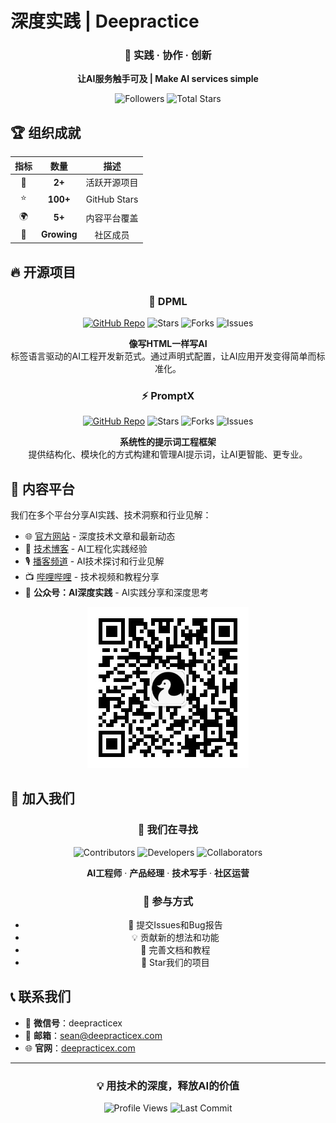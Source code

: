 # 深度实践 | Deepractice

<div align="center">

### 🎯 **实践 · 协作 · 创新**

**让AI服务触手可及 | Make AI services simple**

![Followers](https://img.shields.io/github/followers/Deepractice?style=for-the-badge&color=blue)
![Total Stars](https://img.shields.io/github/stars/Deepractice?style=for-the-badge&color=yellow)

</div>

## 🏆 组织成就

<div align="center">

| 指标 | 数量 | 描述 |
|:---:|:---:|:---:|
| 🚀 | **2+** | 活跃开源项目 |
| ⭐ | **100+** | GitHub Stars |
| 🌍 | **5+** | 内容平台覆盖 |
| 👥 | **Growing** | 社区成员 |

</div>

## 🔥 开源项目

<div align="center">

### 🚀 DPML
[![GitHub Repo](https://img.shields.io/badge/DPML-Repository-181717?style=for-the-badge&logo=github)](https://github.com/Deepractice/dpml) 
![Stars](https://img.shields.io/github/stars/Deepractice/dpml?style=for-the-badge&color=FFD700&logo=star)
![Forks](https://img.shields.io/github/forks/Deepractice/dpml?style=for-the-badge&color=32CD32&logo=git-branch)
![Issues](https://img.shields.io/github/issues/Deepractice/dpml?style=for-the-badge&color=red)

**像写HTML一样写AI**  
标签语言驱动的AI工程开发新范式。通过声明式配置，让AI应用开发变得简单而标准化。

### ⚡ PromptX
[![GitHub Repo](https://img.shields.io/badge/PromptX-Repository-181717?style=for-the-badge&logo=github)](https://github.com/Deepractice/PromptX)
![Stars](https://img.shields.io/github/stars/Deepractice/PromptX?style=for-the-badge&color=FFD700&logo=star)
![Forks](https://img.shields.io/github/forks/Deepractice/PromptX?style=for-the-badge&color=32CD32&logo=git-branch)
![Issues](https://img.shields.io/github/issues/Deepractice/PromptX?style=for-the-badge&color=red)

**系统性的提示词工程框架**  
提供结构化、模块化的方式构建和管理AI提示词，让AI更智能、更专业。

</div>

## 📢 内容平台

我们在多个平台分享AI实践、技术洞察和行业见解：

- 🌐 [官方网站](https://www.deepracticex.com) - 深度技术文章和最新动态
- 📝 [技术博客](https://www.deepracticex.com/blog.html) - AI工程化实践经验
- 🎙️ [播客频道](https://www.xiaoyuzhoufm.com/podcast/67bc12b63347fd01f19109ab) - AI技术探讨和行业见解
- 📺 [哔哩哔哩](https://space.bilibili.com/277448879) - 技术视频和教程分享
- 📱 **公众号：AI深度实践** - AI实践分享和深度思考

<div align="center">

![WeChat QR](../assets/wechat-qrcode.png)

</div>

## 🤝 加入我们

<div align="center">

### 🎯 我们在寻找

![Contributors](https://img.shields.io/badge/贡献者-Welcome-success?style=for-the-badge&logo=heart)
![Developers](https://img.shields.io/badge/开发者-Wanted-blue?style=for-the-badge&logo=code)
![Collaborators](https://img.shields.io/badge/合作伙伴-Invited-purple?style=for-the-badge&logo=handshake)

**AI工程师** · **产品经理** · **技术写手** · **社区运营**

### 🔧 参与方式
- 🐛 提交Issues和Bug报告
- 💡 贡献新的想法和功能
- 📝 完善文档和教程
- 🌟 Star我们的项目

</div>

## 📞 联系我们

- 📱 **微信号**：deepracticex
- 📧 **邮箱**：[sean@deepracticex.com](mailto:sean@deepracticex.com)
- 🌐 **官网**：[deepracticex.com](https://www.deepracticex.com)

---

<div align="center">

### 💡 **用技术的深度，释放AI的价值**

![Profile Views](https://komarev.com/ghpvc/?username=Deepractice&color=blueviolet&style=for-the-badge)
![Last Commit](https://img.shields.io/github/last-commit/Deepractice/dpml?style=for-the-badge&color=green)

</div> 